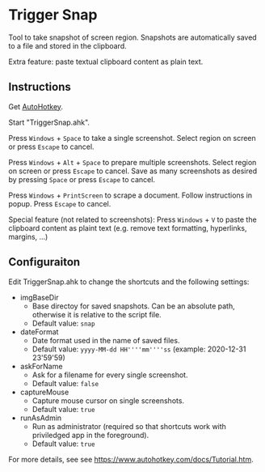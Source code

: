Trigger Snap
============

Tool to take snapshot of screen region. Snapshots are automatically
saved to a file and stored in the clipboard.

Extra feature: paste textual clipboard content as plain text.


Instructions
------------

Get [AutoHotkey](https://www.autohotkey.com/).

Start "TriggerSnap.ahk".

Press `Windows` + `Space` to take a single screenshot.
Select region on screen or press `Escape` to cancel.

Press `Windows` + `Alt` + `Space` to prepare multiple screenshots.
Select region on screen or press `Escape` to cancel. 
Save as many screenshots as desired by pressing `Space` or press
`Escape` to cancel.

Press `Windows` + `PrintScreen` to scrape a document.
Follow instructions in popup. Press `Escape` to cancel.

Special feature (not related to screenshots):
Press `Windows` + `V` to paste the clipboard content as
plaint text (e.g. remove text formatting, hyperlinks, margins, ...)


Configuraiton
-------------

Edit TriggerSnap.ahk to change the shortcuts and the following settings:

 * imgBaseDir
   * Base directoy for saved snapshots. Can be an absolute path, otherwise it is relative to the script file.
   * Default value: `snap`
 * dateFormat
   * Date format used in the name of saved files.
   * Default value: `yyyy-MM-dd HH''''mm''''ss` (example: 2020-12-31 23'59'59)
 * askForName
   * Ask for a filename for every single screenshot.
   * Default value: `false`
 * captureMouse
   * Capture mouse cursor on single screenshots.
   * Default value: `true`
 * runAsAdmin
   * Run as administrator (required so that shortcuts work with priviledged app in the foreground).
   * Default value: `true`

For more details, see see https://www.autohotkey.com/docs/Tutorial.htm.
